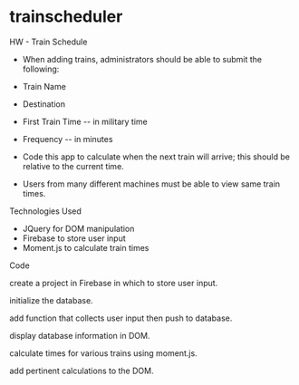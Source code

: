 # trainscheduler

HW - Train Schedule

* When adding trains, administrators should be able to submit the following:

* Train Name

* Destination 

* First Train Time -- in military time

* Frequency -- in minutes

* Code this app to calculate when the next train will arrive; this should be relative to the current time.

* Users from many different machines must be able to view same train times.

Technologies Used

* JQuery for DOM manipulation
* Firebase to store user input
* Moment.js to calculate train times

Code

create a project in Firebase in which to store user input. 

initialize the database. 

add function that collects user input then push to database. 

display database information in DOM. 

calculate times for various trains using moment.js.

add pertinent calculations to the DOM. 
